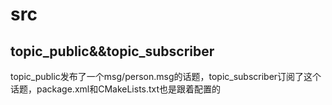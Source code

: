 # src

## topic_public&&topic_subscriber
topic_public发布了一个msg/person.msg的话题，topic_subscriber订阅了这个话题，package.xml和CMakeLists.txt也是跟着配置的